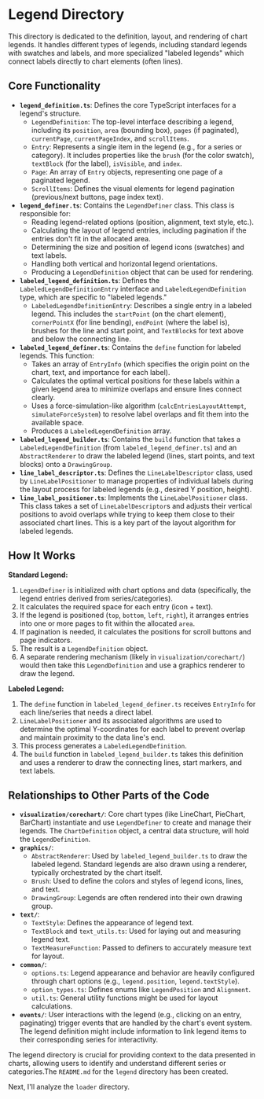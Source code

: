 # Legend Directory

This directory is dedicated to the definition, layout, and rendering of chart legends. It handles different types of legends, including standard legends with swatches and labels, and more specialized "labeled legends" which connect labels directly to chart elements (often lines).

## Core Functionality

*   **`legend_definition.ts`**: Defines the core TypeScript interfaces for a legend's structure.
    *   `LegendDefinition`: The top-level interface describing a legend, including its `position`, `area` (bounding box), `pages` (if paginated), `currentPage`, `currentPageIndex`, and `scrollItems`.
    *   `Entry`: Represents a single item in the legend (e.g., for a series or category). It includes properties like the `brush` (for the color swatch), `textBlock` (for the label), `isVisible`, and `index`.
    *   `Page`: An array of `Entry` objects, representing one page of a paginated legend.
    *   `ScrollItems`: Defines the visual elements for legend pagination (previous/next buttons, page index text).
*   **`legend_definer.ts`**: Contains the `LegendDefiner` class. This class is responsible for:
    *   Reading legend-related options (position, alignment, text style, etc.).
    *   Calculating the layout of legend entries, including pagination if the entries don't fit in the allocated area.
    *   Determining the size and position of legend icons (swatches) and text labels.
    *   Handling both vertical and horizontal legend orientations.
    *   Producing a `LegendDefinition` object that can be used for rendering.
*   **`labeled_legend_definition.ts`**: Defines the `LabeledLegendDefinitionEntry` interface and `LabeledLegendDefinition` type, which are specific to "labeled legends."
    *   `LabeledLegendDefinitionEntry`: Describes a single entry in a labeled legend. This includes the `startPoint` (on the chart element), `cornerPointX` (for line bending), `endPoint` (where the label is), brushes for the line and start point, and `TextBlock`s for text above and below the connecting line.
*   **`labeled_legend_definer.ts`**: Contains the `define` function for labeled legends. This function:
    *   Takes an array of `EntryInfo` (which specifies the origin point on the chart, text, and importance for each label).
    *   Calculates the optimal vertical positions for these labels within a given legend area to minimize overlaps and ensure lines connect clearly.
    *   Uses a force-simulation-like algorithm (`calcEntriesLayoutAttempt`, `simulateForceSystem`) to resolve label overlaps and fit them into the available space.
    *   Produces a `LabeledLegendDefinition` array.
*   **`labeled_legend_builder.ts`**: Contains the `build` function that takes a `LabeledLegendDefinition` (from `labeled_legend_definer.ts`) and an `AbstractRenderer` to draw the labeled legend (lines, start points, and text blocks) onto a `DrawingGroup`.
*   **`line_label_descriptor.ts`**: Defines the `LineLabelDescriptor` class, used by `LineLabelPositioner` to manage properties of individual labels during the layout process for labeled legends (e.g., desired Y position, height).
*   **`line_label_positioner.ts`**: Implements the `LineLabelPositioner` class. This class takes a set of `LineLabelDescriptor`s and adjusts their vertical positions to avoid overlaps while trying to keep them close to their associated chart lines. This is a key part of the layout algorithm for labeled legends.

## How It Works

**Standard Legend:**

1.  `LegendDefiner` is initialized with chart options and data (specifically, the legend entries derived from series/categories).
2.  It calculates the required space for each entry (icon + text).
3.  If the legend is positioned (`top`, `bottom`, `left`, `right`), it arranges entries into one or more pages to fit within the allocated `area`.
4.  If pagination is needed, it calculates the positions for scroll buttons and page indicators.
5.  The result is a `LegendDefinition` object.
6.  A separate rendering mechanism (likely in `visualization/corechart/`) would then take this `LegendDefinition` and use a graphics renderer to draw the legend.

**Labeled Legend:**

1.  The `define` function in `labeled_legend_definer.ts` receives `EntryInfo` for each line/series that needs a direct label.
2.  `LineLabelPositioner` and its associated algorithms are used to determine the optimal Y-coordinates for each label to prevent overlap and maintain proximity to the data line's end.
3.  This process generates a `LabeledLegendDefinition`.
4.  The `build` function in `labeled_legend_builder.ts` takes this definition and uses a renderer to draw the connecting lines, start markers, and text labels.

## Relationships to Other Parts of the Code

*   **`visualization/corechart/`**: Core chart types (like LineChart, PieChart, BarChart) instantiate and use `LegendDefiner` to create and manage their legends. The `ChartDefinition` object, a central data structure, will hold the `LegendDefinition`.
*   **`graphics/`**:
    *   `AbstractRenderer`: Used by `labeled_legend_builder.ts` to draw the labeled legend. Standard legends are also drawn using a renderer, typically orchestrated by the chart itself.
    *   `Brush`: Used to define the colors and styles of legend icons, lines, and text.
    *   `DrawingGroup`: Legends are often rendered into their own drawing group.
*   **`text/`**:
    *   `TextStyle`: Defines the appearance of legend text.
    *   `TextBlock` and `text_utils.ts`: Used for laying out and measuring legend text.
    *   `TextMeasureFunction`: Passed to definers to accurately measure text for layout.
*   **`common/`**:
    *   `options.ts`: Legend appearance and behavior are heavily configured through chart options (e.g., `legend.position`, `legend.textStyle`).
    *   `option_types.ts`: Defines enums like `LegendPosition` and `Alignment`.
    *   `util.ts`: General utility functions might be used for layout calculations.
*   **`events/`**: User interactions with the legend (e.g., clicking on an entry, paginating) trigger events that are handled by the chart's event system. The legend definition might include information to link legend items to their corresponding series for interactivity.

The legend directory is crucial for providing context to the data presented in charts, allowing users to identify and understand different series or categories.The `README.md` for the `legend` directory has been created.

Next, I'll analyze the `loader` directory.
